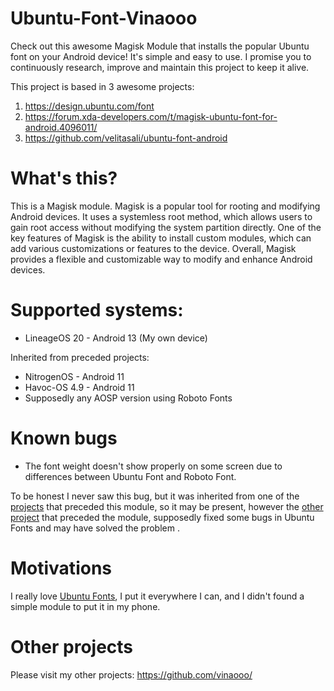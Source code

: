 # Ubuntu-Font-Vinaooo
Check out this awesome Magisk Module that installs the popular Ubuntu font on your Android device! It's simple and easy to use. I promise you to continuously research, improve and maintain this project to keep it alive.

This project is based in 3 awesome projects:

 1. https://design.ubuntu.com/font
 2. https://forum.xda-developers.com/t/magisk-ubuntu-font-for-android.4096011/
 3. https://github.com/velitasali/ubuntu-font-android

# What's this?
This is a Magisk module. Magisk is a popular tool for rooting and modifying Android devices. It uses a systemless root method, which allows users to gain root access without modifying the system partition directly. One of the key features of Magisk is the ability to install custom modules, which can add various customizations or features to the device. Overall, Magisk provides a flexible and customizable way to modify and enhance Android devices.

# Supported systems:

 - LineageOS 20 - Android 13 (My own device)

Inherited from preceded projects:
 - NitrogenOS - Android 11
 - Havoc-OS 4.9 - Android 11
 - Supposedly any AOSP version using Roboto Fonts

# Known bugs

 - The font weight doesn't show properly on some screen due to differences between Ubuntu Font and Roboto Font.

To be honest I never saw this bug, but it was inherited from one of the [projects](https://forum.xda-developers.com/t/magisk-ubuntu-font-for-android.4096011/) that preceded this module, so it may be present, however the [other project](https://github.com/velitasali/ubuntu-font-android) that preceded the module, supposedly fixed some bugs in Ubuntu Fonts and may have solved the problem .


# Motivations
I really love [Ubuntu Fonts](https://design.ubuntu.com/font), I put it everywhere I can, and I didn't found a simple module to put it in my phone.

# Other projects
Please visit my other projects:
https://github.com/vinaooo/
<!--stackedit_data:
eyJoaXN0b3J5IjpbLTYzODMzMDU2Miw2Nzg1NzQ1NTcsMTU1NT
A5ODI1NiwzODk0MjU1MDJdfQ==
-->
